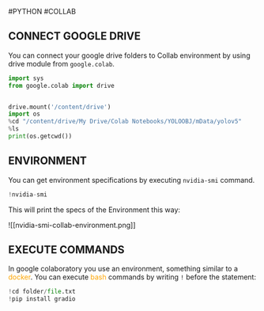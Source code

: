 #PYTHON #COLLAB 

## CONNECT GOOGLE DRIVE 

You can connect your google drive folders to Collab environment by using drive module from `google.colab`. 

```PYTHON
import sys
from google.colab import drive


drive.mount('/content/drive')
import os
%cd "/content/drive/My Drive/Colab Notebooks/YOLOOBJ/mData/yolov5"
%ls
print(os.getcwd())
```

## ENVIRONMENT

You can get environment specifications by executing `nvidia-smi` command. 
```PYTHON 
!nvidia-smi
```

This will print the specs of the Environment this way: 

![[nvidia-smi-collab-environment.png]]

## EXECUTE COMMANDS

In google colaboratory you use an environment, something similar to a <span style="color:orange">docker</span>. 
You can execute <span style="color:orange;">bash</span> commands by writing `!` before the statement: 

```PYTHON
!cd folder/file.txt 
!pip install gradio
```